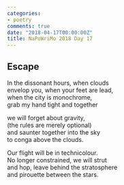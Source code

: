```yaml
---
categories:
- poetry
comments: true
date: "2018-04-17T00:00:00Z"
title: NaPoWriMo 2018 Day 17
---
```

  
## Escape  

In the dissonant hours, when clouds  
envelop you, when your feet are lead,  
when the city is monochrome,  
grab my hand tight and together  

we will forget about gravity,  
(the rules are merely optional)  
and saunter together into the sky  
to conga above the clouds.  

Our flight will be in technicolour.  
No longer constrained, we will strut  
and hop, leave behind the stratosphere  
and pirouette between the stars.  
